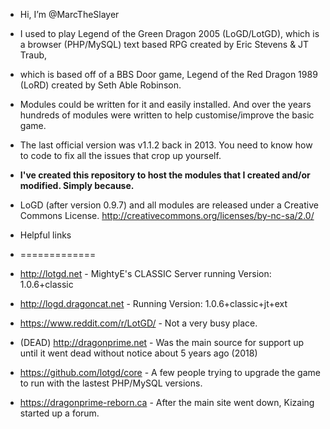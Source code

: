 -  Hi, I’m @MarcTheSlayer

-  I used to play Legend of the Green Dragon 2005 (LoGD/LotGD), which is a browser (PHP/MySQL) text based RPG created by Eric Stevens & JT Traub,
-  which is based off of a BBS Door game, Legend of the Red Dragon 1989 (LoRD) created by Seth Able Robinson.

-  Modules could be written for it and easily installed. And over the years hundreds of modules were written to help customise/improve the basic game.
-  The last official version was v1.1.2 back in 2013. You need to know how to code to fix all the issues that crop up yourself.

-  **I've created this repository to host the modules that I created and/or modified. Simply because.**

-  LoGD (after version 0.9.7) and all modules are released under a Creative Commons License. http://creativecommons.org/licenses/by-nc-sa/2.0/


-  Helpful links
-  =============
-  http://lotgd.net - MightyE's CLASSIC Server running Version: 1.0.6+classic
-  http://logd.dragoncat.net - Running Version: 1.0.6+classic+jt+ext

-  https://www.reddit.com/r/LotGD/ - Not a very busy place.

-  (DEAD) http://dragonprime.net - Was the main source for support up until it went dead without notice about 5 years ago (2018)

-  https://github.com/lotgd/core - A few people trying to upgrade the game to run with the lastest PHP/MySQL versions.

-  https://dragonprime-reborn.ca - After the main site went down, Kizaing started up a forum.
